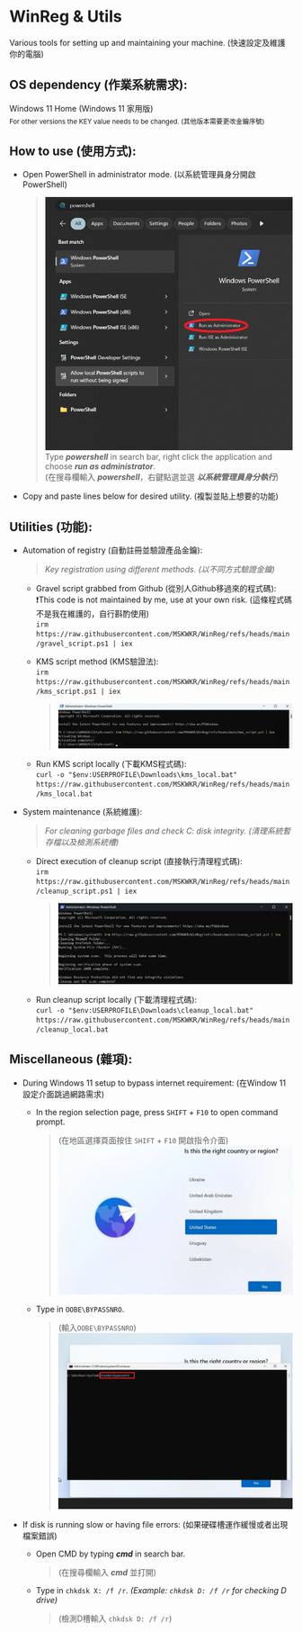 # WinReg & Utils
Various tools for setting up and maintaining your machine. (快速設定及維護你的電腦)

## OS dependency (作業系統需求):
Windows 11 Home (Windows 11 家用版)<br>
<sub>For other versions the KEY value needs to be changed. (其他版本需要更改金鑰序號)</sub>

## How to use (使用方式):
- Open PowerShell in administrator mode. (以系統管理員身分開啟PowerShell)
  >![PowerShell location](images/powershell_location.png)
  >Type ***powershell*** in search bar, right click the application and choose ***run as administrator***.<br>
  >(在搜尋欄輸入 ***powershell***，右鍵點選並選 ***以系統管理員身分執行***)
- Copy and paste lines below for desired utility. (複製並貼上想要的功能)

## Utilities (功能):
- Automation of registry (自動註冊並驗證產品金鑰):
  >*Key registration using different methods. (以不同方式驗證金鑰)*
  - Gravel script grabbed from Github (從別人Github移過來的程式碼):<br>
    &#x2757;This code is not maintained by me, use at your own risk. (這條程式碼不是我在維護的，自行斟酌使用)<br>
    `irm https://raw.githubusercontent.com/MSKWKR/WinReg/refs/heads/main/gravel_script.ps1 | iex`
    
  - KMS script method (KMS驗證法):<br>
    `irm https://raw.githubusercontent.com/MSKWKR/WinReg/refs/heads/main/kms_script.ps1 | iex`
    >![KMS sample](images/kms_sample.png)
    
  - Run KMS script locally (下載KMS程式碼):<br>
    `curl -o "$env:USERPROFILE\Downloads\kms_local.bat" https://raw.githubusercontent.com/MSKWKR/WinReg/refs/heads/main/kms_local.bat`
    
- System maintenance (系統維護):<br>
  >*For cleaning garbage files and check C: disk integrity. (清理系統暫存檔以及檢測系統槽)*
  - Direct execution of cleanup script (直接執行清理程式碼):<br>
    `irm https://raw.githubusercontent.com/MSKWKR/WinReg/refs/heads/main/cleanup_script.ps1 | iex`
    >![Cleanup sample](images/cleanup_sample.png)
    
  - Run cleanup script locally (下載清理程式碼):<br>
    `curl -o "$env:USERPROFILE\Downloads\cleanup_local.bat" https://raw.githubusercontent.com/MSKWKR/WinReg/refs/heads/main/cleanup_local.bat`

## Miscellaneous (雜項):
- During Windows 11 setup to bypass internet requirement: (在Window 11設定介面跳過網路需求)<br>
  - In the region selection page, press `SHIFT` + `F10` to open command prompt.<br>
    >(在地區選擇頁面按住 `SHIFT` + `F10` 開啟指令介面)
    >![Region selection](images/region_selection_screen.png)
    
  - Type in `OOBE\BYPASSNRO`.
    >(輸入`OOBE\BYPASSNRO`)
    >![Command prompt](images/oobebypass.jpg)

- If disk is running slow or having file errors: (如果硬碟槽運作緩慢或者出現檔案錯誤)<br>
  - Open CMD by typing ***cmd*** in search bar.
    >(在搜尋欄輸入 ***cmd*** 並打開)

  - Type in `chkdsk X: /f /r`. *(Example: `chkdsk D: /f /r` for checking D drive)*
    >(檢測D槽輸入 `chkdsk D: /f /r`) 
